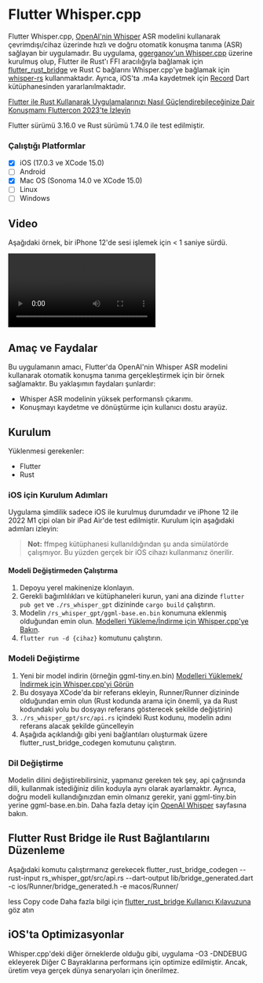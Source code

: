 # Flutter Whisper.cpp

Flutter Whisper.cpp, [OpenAI'nin Whisper](https://openai.com/research/whisper) ASR modelini kullanarak çevrimdışı/cihaz üzerinde hızlı ve doğru otomatik konuşma tanıma (ASR) sağlayan bir uygulamadır. Bu uygulama, [ggerganov'un Whisper.cpp](https://github.com/ggerganov/whisper.cpp) üzerine kurulmuş olup, Flutter ile Rust'ı FFI aracılığıyla bağlamak için [flutter_rust_bridge](https://github.com/fzyzcjy/flutter_rust_bridge) ve Rust C bağlarını Whisper.cpp'ye bağlamak için [whisper-rs](https://github.com/tazz4843/whisper-rs) kullanmaktadır. Ayrıca, iOS'ta .m4a kaydetmek için [Record](https://github.com/llfbandit/record) Dart kütüphanesinden yararlanılmaktadır.

[Flutter ile Rust Kullanarak Uygulamalarınızı Nasıl Güçlendirebileceğinize Dair Konuşmamı Fluttercon 2023'te İzleyin](https://www.droidcon.com/2023/08/07/supercharging-your-flutter-apps-with-rust/)

Flutter sürümü 3.16.0 ve Rust sürümü 1.74.0 ile test edilmiştir.

### Çalıştığı Platformlar
- [x] iOS (17.0.3 ve XCode 15.0)
- [ ] Android
- [x] Mac OS (Sonoma 14.0 ve XCode 15.0)
- [ ] Linux
- [ ] Windows

## Video
Aşağıdaki örnek, bir iPhone 12'de sesi işlemek için < 1 saniye sürdü.

![Demo Video](https://user-images.githubusercontent.com/20296911/229925629-9f4e9fa0-6165-4d96-b61b-a04f8105a1f6.MOV)

## Amaç ve Faydalar
Bu uygulamanın amacı, Flutter'da OpenAI'nin Whisper ASR modelini kullanarak otomatik konuşma tanıma gerçekleştirmek için bir örnek sağlamaktır. Bu yaklaşımın faydaları şunlardır:

- Whisper ASR modelinin yüksek performanslı çıkarımı.
- Konuşmayı kaydetme ve dönüştürme için kullanıcı dostu arayüz.

## Kurulum
Yüklenmesi gerekenler:
- Flutter
- Rust

### iOS için Kurulum Adımları
Uygulama şimdilik sadece iOS ile kurulmuş durumdadır ve iPhone 12 ile 2022 M1 çipi olan bir iPad Air'de test edilmiştir. Kurulum için aşağıdaki adımları izleyin:

> **Not:** ffmpeg kütüphanesi kullanıldığından şu anda simülatörde çalışmıyor. Bu yüzden gerçek bir iOS cihazı kullanmanız önerilir.

#### Modeli Değiştirmeden Çalıştırma
1. Depoyu yerel makinenize klonlayın.
2. Gerekli bağımlılıkları ve kütüphaneleri kurun, yani ana dizinde `flutter pub get` ve `./rs_whisper_gpt` dizininde `cargo build` çalıştırın.
3. Modelin `/rs_whisper_gpt/ggml-base.en.bin` konumuna eklenmiş olduğundan emin olun. [Modelleri Yükleme/İndirme için Whisper.cpp'ye Bakın](https://github.com/ggerganov/whisper.cpp/tree/master/models#readme).
4. `flutter run -d {cihaz}` komutunu çalıştırın.


### Modeli Değiştirme
1. Yeni bir model indirin (örneğin ggml-tiny.en.bin) [Modelleri Yüklemek/İndirmek için Whisper.cpp'yi Görün](https://github.com/ggerganov/whisper.cpp/tree/master/models#readme)
2. Bu dosyaya XCode'da bir referans ekleyin, Runner/Runner dizininde olduğundan emin olun (Rust kodunda arama için önemli, ya da Rust kodundaki yolu bu dosyayı referans gösterecek şekilde değiştirin)
3. `./rs_whisper_gpt/src/api.rs` içindeki Rust kodunu, modelin adını referans alacak şekilde güncelleyin
4. Aşağıda açıklandığı gibi yeni bağlantıları oluşturmak üzere flutter_rust_bridge_codegen komutunu çalıştırın.

### Dil Değiştirme

Modelin dilini değiştirebilirsiniz, yapmanız gereken tek şey, api çağrısında dili, kullanmak istediğiniz dilin koduyla aynı olarak ayarlamaktır. Ayrıca, doğru modeli kullandığınızdan emin olmanız gerekir, yani ggml-tiny.bin yerine ggml-base.en.bin. Daha fazla detay için [OpenAI Whisper](https://github.com/openai/whisper#available-models-and-languages) sayfasına bakın.

## Flutter Rust Bridge ile Rust Bağlantılarını Düzenleme

Aşağıdaki komutu çalıştırmanız gerekecek
flutter_rust_bridge_codegen --rust-input rs_whisper_gpt/src/api.rs --dart-output lib/bridge_generated.dart -c ios/Runner/bridge_generated.h -e macos/Runner/

less
Copy code
Daha fazla bilgi için [flutter_rust_bridge Kullanıcı Kılavuzuna](https://cjycode.com/flutter_rust_bridge/) göz atın

## iOS'ta Optimizasyonlar

Whisper.cpp'deki diğer örneklerde olduğu gibi, uygulama -O3 -DNDEBUG ekleyerek Diğer C Bayraklarına performans için optimize edilmiştir. Ancak, üretim veya gerçek dünya senaryoları için önerilmez.
